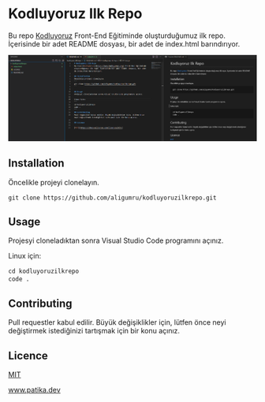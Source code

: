 # Kodluyoruz Ilk Repo
Bu repo [Kodluyoruz](https://www.kodluyoruz.org) Front-End Eğitiminde oluşturduğumuz ilk repo. İçerisinde bir adet README dosyası, bir adet de index.html barındırıyor.

![proje görseli](https://raw.githubusercontent.com/aligumru/kodluyoruzilkrepo/main/VsCode.png)

## Installation
Öncelikle projeyi clonelayın.
```
git clone https://github.com/aligumru/kodluyoruzilkrepo.git
```

## Usage
Projesyi cloneladıktan sonra Visual Studio Code programını açınız.

Linux için:
```
cd kodluyoruzilkrepo
code .
```
## Contributing
Pull requestler kabul edilir. Büyük değişiklikler için, lütfen önce neyi değiştirmek istediğinizi tartışmak için bir konu açınız.

## Licence

[MIT](https://choosealicense.com/licenses/mit/)

 www.patika.dev
